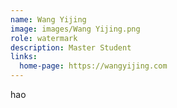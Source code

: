 ```yaml
---
name: Wang Yijing
image: images/Wang Yijing.png
role: watermark
description: Master Student
links:
  home-page: https://wangyijing.com
---
```


hao

